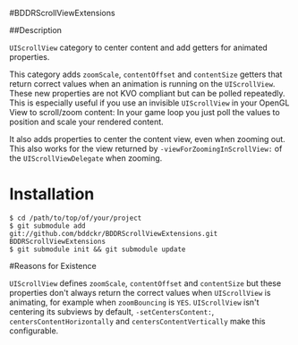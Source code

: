 #BDDRScrollViewExtensions

##Description

`UIScrollView` category to center content and add getters for animated properties.

This category adds `zoomScale`, `contentOffset` and `contentSize` getters that return correct values when an animation is running on the `UIScrollView`. These new properties are not KVO compliant but can be polled repeatedly.
This is especially useful if you use an invisible `UIScrollView` in your OpenGL View to scroll/zoom content: In your game loop you just poll the values to position and scale your rendered content.

It also adds properties to center the content view, even when zooming out. This also works for the view returned by `-viewForZoomingInScrollView:` of the `UIScrollViewDelegate` when zooming.

# Installation

    $ cd /path/to/top/of/your/project
    $ git submodule add git://github.com/bddckr/BDDRScrollViewExtensions.git BDDRScrollViewExtensions
    $ git submodule init && git submodule update

#Reasons for Existence

`UIScrollView` defines `zoomScale`, `contentOffset` and `contentSize` but these properties don't always return the correct values when `UIScrollView` is animating, for example when `zoomBouncing` is `YES`.
`UIScrollView` isn't centering its subviews by default, `-setCentersContent:`, `centersContentHorizontally` and `centersContentVertically` make this configurable.
